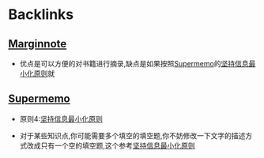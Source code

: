 
# Backlinks
## [Marginnote](<Marginnote.md>)
- 优点是可以方便的对书籍进行摘录,缺点是如果按照[Supermemo](<Supermemo.md>)的[坚持信息最小化原则](<坚持信息最小化原则.md>)就

## [Supermemo](<Supermemo.md>)
- 原则4:[坚持信息最小化原则](<坚持信息最小化原则.md>)

- 对于某些知识点,你可能需要多个填空的填空题,你不妨修改一下文字的描述方式改成只有一个空的填空题,这个参考[坚持信息最小化原则](<坚持信息最小化原则.md>)

